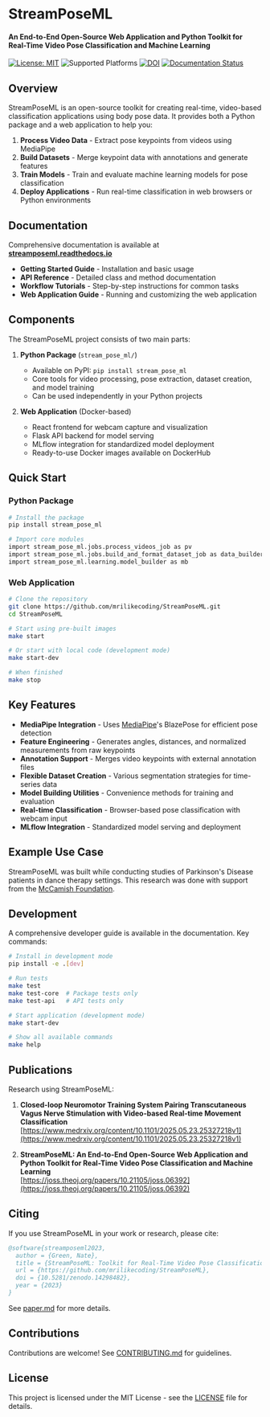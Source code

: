 # StreamPoseML

#### An End-to-End Open-Source Web Application and Python Toolkit for Real-Time Video Pose Classification and Machine Learning

[![License: MIT](https://img.shields.io/badge/License-MIT-yellow.svg)](https://opensource.org/licenses/MIT)
![Supported Platforms](https://img.shields.io/badge/platforms-macOS%20%7C%20Windows%20%7C%20Linux-green)
[![DOI](https://zenodo.org/badge/DOI/10.5281/zenodo.14298482.svg)](https://doi.org/10.5281/zenodo.14298482)
[![Documentation Status](https://readthedocs.org/projects/streamposeml/badge/?version=latest)](https://streamposeml.readthedocs.io/en/latest/?badge=latest)

## Overview

StreamPoseML is an open-source toolkit for creating real-time, video-based classification applications using body pose data. It provides both a Python package and a web application to help you:

1. **Process Video Data** - Extract pose keypoints from videos using MediaPipe
2. **Build Datasets** - Merge keypoint data with annotations and generate features
3. **Train Models** - Train and evaluate machine learning models for pose classification
4. **Deploy Applications** - Run real-time classification in web browsers or Python environments

## Documentation

Comprehensive documentation is available at **[streamposeml.readthedocs.io](https://streamposeml.readthedocs.io)**

- **Getting Started Guide** - Installation and basic usage
- **API Reference** - Detailed class and method documentation
- **Workflow Tutorials** - Step-by-step instructions for common tasks
- **Web Application Guide** - Running and customizing the web application

## Components

The StreamPoseML project consists of two main parts:

1. **Python Package** (`stream_pose_ml/`)
   - Available on PyPI: `pip install stream_pose_ml`
   - Core tools for video processing, pose extraction, dataset creation, and model training
   - Can be used independently in your Python projects

2. **Web Application** (Docker-based)
   - React frontend for webcam capture and visualization
   - Flask API backend for model serving
   - MLflow integration for standardized model deployment
   - Ready-to-use Docker images available on DockerHub

## Quick Start

### Python Package

```bash
# Install the package
pip install stream_pose_ml

# Import core modules
import stream_pose_ml.jobs.process_videos_job as pv
import stream_pose_ml.jobs.build_and_format_dataset_job as data_builder
import stream_pose_ml.learning.model_builder as mb
```

### Web Application

```bash
# Clone the repository
git clone https://github.com/mrilikecoding/StreamPoseML.git
cd StreamPoseML

# Start using pre-built images
make start

# Or start with local code (development mode)
make start-dev

# When finished
make stop
```

## Key Features

- **MediaPipe Integration** - Uses [MediaPipe](https://developers.google.com/mediapipe)'s BlazePose for efficient pose detection
- **Feature Engineering** - Generates angles, distances, and normalized measurements from raw keypoints
- **Annotation Support** - Merges video keypoints with external annotation files
- **Flexible Dataset Creation** - Various segmentation strategies for time-series data
- **Model Building Utilities** - Convenience methods for training and evaluation
- **Real-time Classification** - Browser-based pose classification with webcam input
- **MLflow Integration** - Standardized model serving and deployment

## Example Use Case

StreamPoseML was built while conducting studies of Parkinson's Disease patients in dance therapy settings. This research was done with support from the [McCamish Foundation](https://parkinsons.gatech.edu/).

## Development

A comprehensive developer guide is available in the documentation. Key commands:

```bash
# Install in development mode
pip install -e .[dev]

# Run tests
make test
make test-core  # Package tests only
make test-api   # API tests only

# Start application (development mode)
make start-dev

# Show all available commands
make help
```

## Publications

Research using StreamPoseML:

1. **Closed-loop Neuromotor Training System Pairing Transcutaneous Vagus Nerve Stimulation with Video-based Real-time Movement Classification**  
   [https://www.medrxiv.org/content/10.1101/2025.05.23.25327218v1](https://www.medrxiv.org/content/10.1101/2025.05.23.25327218v1)

2. **StreamPoseML: An End-to-End Open-Source Web Application and Python Toolkit for Real-Time Video Pose Classification and Machine Learning**  
   [https://joss.theoj.org/papers/10.21105/joss.06392](https://joss.theoj.org/papers/10.21105/joss.06392)

## Citing

If you use StreamPoseML in your work or research, please cite:

```bibtex
@software{streamposeml2023,
  author = {Green, Nate},
  title = {StreamPoseML: Toolkit for Real-Time Video Pose Classification},
  url = {https://github.com/mrilikecoding/StreamPoseML},
  doi = {10.5281/zenodo.14298482},
  year = {2023}
}
```

See [paper.md](paper.md) for more details.

## Contributions

Contributions are welcome! See [CONTRIBUTING.md](CONTRIBUTING.md) for guidelines.

## License

This project is licensed under the MIT License - see the [LICENSE](LICENSE) file for details.
